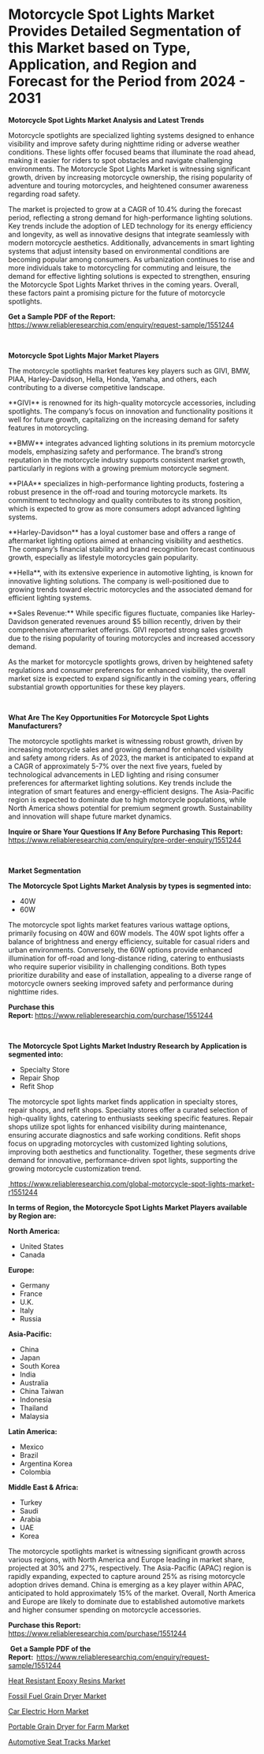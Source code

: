 <p><h1>Motorcycle Spot Lights Market Provides Detailed Segmentation of this Market based on Type, Application, and Region and Forecast for the Period from 2024 - 2031</h1></p><p><strong>Motorcycle Spot Lights Market Analysis and Latest Trends</strong></p>
<p><p>Motorcycle spotlights are specialized lighting systems designed to enhance visibility and improve safety during nighttime riding or adverse weather conditions. These lights offer focused beams that illuminate the road ahead, making it easier for riders to spot obstacles and navigate challenging environments. The Motorcycle Spot Lights Market is witnessing significant growth, driven by increasing motorcycle ownership, the rising popularity of adventure and touring motorcycles, and heightened consumer awareness regarding road safety.</p><p>The market is projected to grow at a CAGR of 10.4% during the forecast period, reflecting a strong demand for high-performance lighting solutions. Key trends include the adoption of LED technology for its energy efficiency and longevity, as well as innovative designs that integrate seamlessly with modern motorcycle aesthetics. Additionally, advancements in smart lighting systems that adjust intensity based on environmental conditions are becoming popular among consumers. As urbanization continues to rise and more individuals take to motorcycling for commuting and leisure, the demand for effective lighting solutions is expected to strengthen, ensuring the Motorcycle Spot Lights Market thrives in the coming years. Overall, these factors paint a promising picture for the future of motorcycle spotlights.</p></p>
<p><strong>Get a Sample PDF of the Report:&nbsp;</strong> <a href="https://www.reliableresearchiq.com/enquiry/request-sample/1551244?utm_campaign=1123&utm_medium=2&utm_source=Github&utm_content=ia&utm_term=01112024&utm_id=motorcycle-spot-lights">https://www.reliableresearchiq.com/enquiry/request-sample/1551244</a></p>
<p>&nbsp;</p>
<p><strong>Motorcycle Spot Lights Major Market Players</strong></p>
<p><p>The motorcycle spotlights market features key players such as GIVI, BMW, PIAA, Harley-Davidson, Hella, Honda, Yamaha, and others, each contributing to a diverse competitive landscape. </p><p>**GIVI** is renowned for its high-quality motorcycle accessories, including spotlights. The company’s focus on innovation and functionality positions it well for future growth, capitalizing on the increasing demand for safety features in motorcycling.</p><p>**BMW** integrates advanced lighting solutions in its premium motorcycle models, emphasizing safety and performance. The brand’s strong reputation in the motorcycle industry supports consistent market growth, particularly in regions with a growing premium motorcycle segment.</p><p>**PIAA** specializes in high-performance lighting products, fostering a robust presence in the off-road and touring motorcycle markets. Its commitment to technology and quality contributes to its strong position, which is expected to grow as more consumers adopt advanced lighting systems.</p><p>**Harley-Davidson** has a loyal customer base and offers a range of aftermarket lighting options aimed at enhancing visibility and aesthetics. The company’s financial stability and brand recognition forecast continuous growth, especially as lifestyle motorcycles gain popularity.</p><p>**Hella**, with its extensive experience in automotive lighting, is known for innovative lighting solutions. The company is well-positioned due to growing trends toward electric motorcycles and the associated demand for efficient lighting systems.</p><p>**Sales Revenue:** While specific figures fluctuate, companies like Harley-Davidson generated revenues around $5 billion recently, driven by their comprehensive aftermarket offerings. GIVI reported strong sales growth due to the rising popularity of touring motorcycles and increased accessory demand.</p><p>As the market for motorcycle spotlights grows, driven by heightened safety regulations and consumer preferences for enhanced visibility, the overall market size is expected to expand significantly in the coming years, offering substantial growth opportunities for these key players.</p></p>
<p>&nbsp;</p>
<p><strong>What Are The Key Opportunities For Motorcycle Spot Lights Manufacturers?</strong></p>
<p><p>The motorcycle spotlights market is witnessing robust growth, driven by increasing motorcycle sales and growing demand for enhanced visibility and safety among riders. As of 2023, the market is anticipated to expand at a CAGR of approximately 5-7% over the next five years, fueled by technological advancements in LED lighting and rising consumer preferences for aftermarket lighting solutions. Key trends include the integration of smart features and energy-efficient designs. The Asia-Pacific region is expected to dominate due to high motorcycle populations, while North America shows potential for premium segment growth. Sustainability and innovation will shape future market dynamics.</p></p>
<p><strong>Inquire or Share Your Questions If Any Before Purchasing This Report:</strong> <a href="https://www.reliableresearchiq.com/enquiry/pre-order-enquiry/1551244?utm_campaign=1123&utm_medium=2&utm_source=Github&utm_content=ia&utm_term=01112024&utm_id=motorcycle-spot-lights">https://www.reliableresearchiq.com/enquiry/pre-order-enquiry/1551244</a></p>
<p>&nbsp;</p>
<p><strong>Market Segmentation</strong></p>
<p><strong>The Motorcycle Spot Lights Market Analysis by types is segmented into:</strong></p>
<p><ul><li>40W</li><li>60W</li></ul></p>
<p><p>The motorcycle spot lights market features various wattage options, primarily focusing on 40W and 60W models. The 40W spot lights offer a balance of brightness and energy efficiency, suitable for casual riders and urban environments. Conversely, the 60W options provide enhanced illumination for off-road and long-distance riding, catering to enthusiasts who require superior visibility in challenging conditions. Both types prioritize durability and ease of installation, appealing to a diverse range of motorcycle owners seeking improved safety and performance during nighttime rides.</p></p>
<p><strong>Purchase this Report:&nbsp;</strong><a href="https://www.reliableresearchiq.com/purchase/1551244?utm_campaign=1123&utm_medium=2&utm_source=Github&utm_content=ia&utm_term=01112024&utm_id=motorcycle-spot-lights">https://www.reliableresearchiq.com/purchase/1551244</a></p>
<p>&nbsp;</p>
<p><strong>The Motorcycle Spot Lights Market Industry Research by Application is segmented into:</strong></p>
<p><ul><li>Specialty Store</li><li>Repair Shop</li><li>Refit Shop</li></ul></p>
<p><p>The motorcycle spot lights market finds application in specialty stores, repair shops, and refit shops. Specialty stores offer a curated selection of high-quality lights, catering to enthusiasts seeking specific features. Repair shops utilize spot lights for enhanced visibility during maintenance, ensuring accurate diagnostics and safe working conditions. Refit shops focus on upgrading motorcycles with customized lighting solutions, improving both aesthetics and functionality. Together, these segments drive demand for innovative, performance-driven spot lights, supporting the growing motorcycle customization trend.</p></p>
<p><a href="https://www.reliableresearchiq.com/global-motorcycle-spot-lights-market-r1551244?utm_campaign=1123&utm_medium=2&utm_source=Github&utm_content=ia&utm_term=01112024&utm_id=motorcycle-spot-lights">&nbsp;https://www.reliableresearchiq.com/global-motorcycle-spot-lights-market-r1551244</a></p>
<p><strong>In terms of Region, the Motorcycle Spot Lights Market Players available by Region are:</strong></p>
<p>
    <p> <strong> North America: </strong>
        <ul>
            <li>United States</li>
            <li>Canada</li>
        </ul>
        </p> 
    <p> <strong> Europe: </strong>
        <ul>
            <li>Germany</li>
            <li>France</li>
            <li>U.K.</li>
            <li>Italy</li>
            <li>Russia</li>
        </ul>
        </p> 
    <p> <strong> Asia-Pacific: </strong>
        <ul>
            <li>China</li>
            <li>Japan</li>
            <li>South Korea</li>
            <li>India</li>
            <li>Australia</li>
            <li>China Taiwan</li>
            <li>Indonesia</li>
            <li>Thailand</li>
            <li>Malaysia</li>
        </ul>
        </p> 
    <p> <strong> Latin America: </strong>
        <ul>
            <li>Mexico</li>
            <li>Brazil</li>
            <li>Argentina Korea</li>
            <li>Colombia</li>
        </ul>
        </p> 
    <p> <strong> Middle East & Africa: </strong>
        <ul>
            <li>Turkey</li>
            <li>Saudi</li>
            <li>Arabia</li>
            <li>UAE</li>
            <li>Korea</li>
        </ul>
    </p>
    </p>
<p><p>The motorcycle spotlights market is witnessing significant growth across various regions, with North America and Europe leading in market share, projected at 30% and 27%, respectively. The Asia-Pacific (APAC) region is rapidly expanding, expected to capture around 25% as rising motorcycle adoption drives demand. China is emerging as a key player within APAC, anticipated to hold approximately 15% of the market. Overall, North America and Europe are likely to dominate due to established automotive markets and higher consumer spending on motorcycle accessories.</p></p>
<p><strong>Purchase this Report: </strong><a href="https://www.reliableresearchiq.com/purchase/1551244?utm_campaign=1123&utm_medium=2&utm_source=Github&utm_content=ia&utm_term=01112024&utm_id=motorcycle-spot-lights">https://www.reliableresearchiq.com/purchase/1551244</a></p>
<p>&nbsp;<strong>Get a Sample PDF of the Report:&nbsp;&nbsp;</strong><a href="https://www.reliableresearchiq.com/enquiry/request-sample/1551244?utm_campaign=1123&utm_medium=2&utm_source=Github&utm_content=ia&utm_term=01112024&utm_id=motorcycle-spot-lights">https://www.reliableresearchiq.com/enquiry/request-sample/1551244</a></p>
<p><strong></strong></p>
<p><p><a href="https://www.linkedin.com/pulse/market-leaders-laggards-global-heat-resistant-epoxy-resins-trends-l4dqe?utm_campaign=1123&utm_medium=2&utm_source=Github&utm_content=ia&utm_term=01112024&utm_id=motorcycle-spot-lights">Heat Resistant Epoxy Resins Market</a></p><p><a href="https://issuu.com/reportprime-2/docs/fossil-fuel-grain-dryer-market-size_08402039c01a6a?utm_campaign=1123&utm_medium=2&utm_source=Github&utm_content=ia&utm_term=01112024&utm_id=motorcycle-spot-lights">Fossil Fuel Grain Dryer Market</a></p><p><a href="https://github.com/eleanore16mal/Market-Research-Report-List-1/blob/main/car-electric-horn-market.md?utm_campaign=1123&utm_medium=2&utm_source=Github&utm_content=ia&utm_term=01112024&utm_id=motorcycle-spot-lights">Car Electric Horn Market</a></p><p><a href="https://issuu.com/reportprime-2/docs/portable-grain-dryer-for-farm-marke_5254044ad1458a?utm_campaign=1123&utm_medium=2&utm_source=Github&utm_content=ia&utm_term=01112024&utm_id=motorcycle-spot-lights">Portable Grain Dryer for Farm Market</a></p><p><a href="https://github.com/brittroma9i/Market-Research-Report-List-1/blob/main/automotive-seat-tracks-market.md?utm_campaign=1123&utm_medium=2&utm_source=Github&utm_content=ia&utm_term=01112024&utm_id=motorcycle-spot-lights">Automotive Seat Tracks Market</a></p></p>